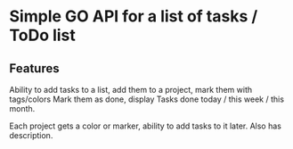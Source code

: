 # Simple GO API for a list of tasks / ToDo list


## Features
Ability to add tasks to a list, add them to a project, mark them with tags/colors
Mark them as done, display Tasks done today / this week / this month.

Each project gets a color or marker, ability to add tasks to it later. Also has description.


